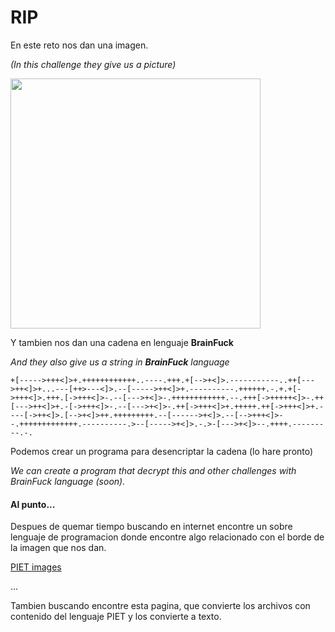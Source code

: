 # RIP
En este reto nos dan una imagen. 

_(In this challenge they give us a picture)_

<img src="https://github.com/jntxJ/CTF_s/blob/master/2018/RITSEC2018/misc/RIP/RIP.png" data-canonical-src="https://github.com/jntxJ/CTF_s/blob/master/2018/RITSEC2018/misc/RIP/RIP.png" width="400" height="400" />

Y tambien nos dan una cadena en lenguaje **BrainFuck**

_And they also give us a string in **BrainFuck** language_

`+[----->+++<]>+.++++++++++++..----.+++.+[-->+<]>.-----------..++[--->++<]>+...---[++>---<]>.--[----->++<]>+.----------.++++++.-.+.+[-  >+++<]>.+++.[->+++<]>-.--[--->+<]>-.++++++++++++.--.+++[->+++++<]>-.++[--->++<]>+.-[->+++<]>-.--[--->+<]>-.++[->+++<]>+.+++++.++[->+++<]>+.----[->++<]>.[-->+<]>++.+++++++++.--[------>+<]>.--[-->+++<]>--.+++++++++++++.----------.>--[----->+<]>.-.>-[--->+<]>--.++++.---------.-.`

Podemos crear un programa para desencriptar la cadena (lo hare pronto)

_We can create a program that decrypt this and other challenges with BrainFuck language (soon)._

#### Al punto...

Despues de quemar tiempo buscando en internet encontre un sobre lenguaje de programacion donde encontre algo relacionado con el borde de la imagen que nos dan.

[PIET images](https://www.google.com/search?q=piet+programming&hl=es-419&authuser=0&source=lnms&tbm=isch&sa=X&sqi=2&ved=0ahUKEwi6lvjL8offAhUK-6QKHS69D6wQ_AUIDigB&biw=1366&bih=657)

...

Tambien buscando encontre esta pagina, que convierte los archivos con contenido del lenguaje PIET y los convierte a texto.
